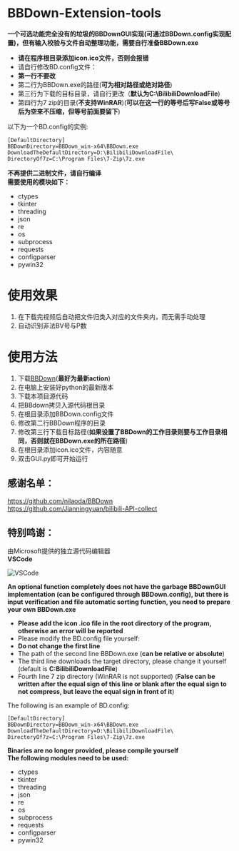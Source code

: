 # BBDown-Extension-tools
**一个可选功能完全没有的垃圾的BBDownGUI实现(可通过BBDown.config实现配置)，但有输入校验与文件自动整理功能，需要自行准备BBDown.exe**

- **请在程序根目录添加icon.ico文件，否则会报错**   
- 请自行修改BD.config文件：  
- **第一行不要改**   
- 第二行为BBDown.exe的路径(**可为相对路径或绝对路径**)   
- 第三行为下载的目标目录，请自行更改（**默认为C:\BilibiliDownloadFile**)  
- 第四行为7 zip的目录(**不支持WinRAR**)(**可以在这一行的等号后写False或等号后为空来不压缩，但等号前面要留下**)   

以下为一个BD.config的实例:   
  ```
  [DefaultDirectory]
  BBDownDirectory=BBDown_win-x64\BBDown.exe
  DownloadTheDefaultDirectory=D:\BilibiliDownloadFile\
  DirectoryOf7z=C:\Program Files\7-Zip\7z.exe
  ```
**不再提供二进制文件，请自行编译**  
**需要使用的模块如下：**
- ctypes
- tkinter
- threading
- json
- re
- os
- subprocess
- requests
- configparser
- pywin32
# 使用效果
1. 在下载完视频后自动把文件归类入对应的文件夹内，而无需手动处理
2. 自动识别非法BV号与P数

# 使用方法
1. 下载[BBDown](https://github.com/nilaoda/BBDown)(**最好为最新action**)
2. 在电脑上安装好python的最新版本
3. 下载本项目源代码
4. 把BBdown拷贝入源代码根目录
5. 在根目录添加BBDown.config文件
6. 修改第二行BBDown程序的目录
7. 修改第三行下载目标路径(**如果设置了BBDown的工作目录则要与工作目录相同，否则就在BBDown.exe的所在路径**)
8. 在根目录添加icon.ico文件，内容随意
9. 双击GUI.py即可开始运行

## 感谢名单：
https://github.com/nilaoda/BBDown  
https://github.com/Jianningyuan/bilibili-API-collect
## 特别鸣谢：
由Microsoft提供的独立源代码编辑器  
**VSCode**  

![VSCode](https://user-images.githubusercontent.com/102419562/184617892-8f1d0fed-34b0-44cc-b7c3-cab19a5d23f6.png)

**An optional function completely does not have the garbage BBDownGUI implementation (can be configured through BBDown.config), but there is input verification and file automatic sorting function, you need to prepare your own BBDown.exe**

- **Please add the icon .ico file in the root directory of the program, otherwise an error will be reported**
- Please modify the BD.config file yourself:
- **Do not change the first line**
- The path of the second line BBDown.exe (**can be relative or absolute**)
- The third line downloads the target directory, please change it yourself (default is **C:BilibiliDownloadFile**)
- Fourth line 7 zip directory (WinRAR is not supported) (**False can be written after the equal sign of this line or blank after the equal sign to not compress, but leave the equal sign in front of it**)  

The following is an example of BD.config:  
  ```
  [DefaultDirectory]
  BBDownDirectory=BBDown_win-x64\BBDown.exe
  DownloadTheDefaultDirectory=D:\BilibiliDownloadFile\
  DirectoryOf7z=C:\Program Files\7-Zip\7z.exe
  ```
**Binaries are no longer provided, please compile yourself**  
**The following modules need to be used:**
- ctypes
- tkinter
- threading
- json
- re
- os
- subprocess
- requests
- configparser
- pywin32
